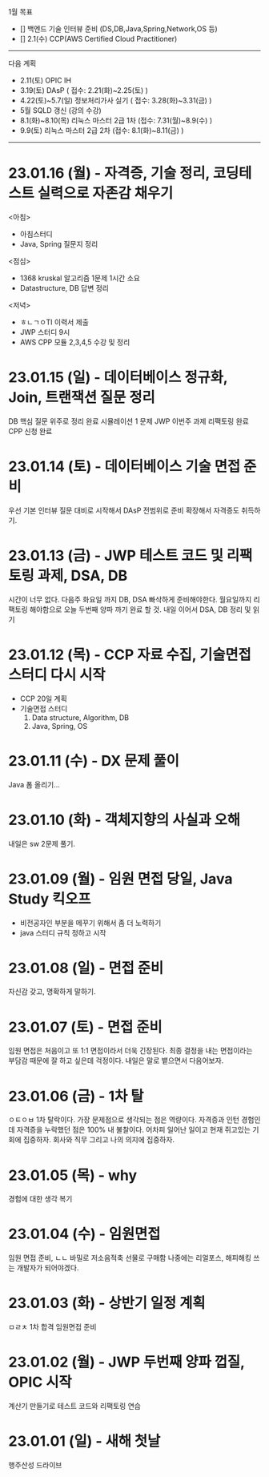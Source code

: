 1월 목표
- [] 백엔드 기술 인터뷰 준비 (DS,DB,Java,Spring,Network,OS 등)
- [] 2.1(수) CCP(AWS Certified Cloud Practitioner)
---
다음 계획
- 2.11(토) OPIC IH
- 3.19(토) DAsP ( 접수: 2.21(화)~2.25(토) )
- 4.22(토)~5.7(일) 정보처리가사 실기 ( 접수: 3.28(화)~3.31(금) )
- 5월 SQLD 갱신 (강의 수강)
- 8.1(화)~8.10(목) 리눅스 마스터 2급 1차 (접수: 7.31(월)~8.9(수) )
- 9.9(토) 리눅스 마스터 2급 2차 (접수: 8.1(화)~8.11(금) )
---

# 23.01.16 (월) - 자격증, 기술 정리, 코딩테스트 실력으로 자존감 채우기
<아침>
- 아침스터디 
- Java, Spring 질문지 정리

<점심>
- 1368 kruskal 알고리즘 1문제 1시간 소요
- Datastructure, DB 답변 정리 

<저녁>
- ㅎㄴㄱㅇTI 이력서 제출
- JWP 스터디 9시
- AWS CPP 모듈 2,3,4,5 수강 및 정리

# 23.01.15 (일) - 데이터베이스 정규화, Join, 트랜잭션 질문 정리
DB 핵심 질문 위주로 정리 완료
시뮬레이션 1 문제 
JWP 이번주 과제 리팩토링 완료
CPP 신청 완료

# 23.01.14 (토) - 데이터베이스 기술 면접 준비
우선 기본 인터뷰 질문 대비로 시작해서 DAsP 전범위로 준비 확장해서 자격증도 취득하기.

# 23.01.13 (금) - JWP 테스트 코드 및 리팩토링 과제, DSA, DB
시간이 너무 없다. 다음주 화요일 까지 DB, DSA 빠삭하게 준비해야한다.
월요일까지 리팩토링 해야함으로 오늘 두번째 양파 까기 완료 할 것.
내일 이어서 DSA, DB 정리 및 읽기

# 23.01.12 (목) - CCP 자료 수집, 기술면접 스터디 다시 시작
- CCP 20일 계획
- 기술면접 스터디
    1. Data structure, Algorithm, DB
    2. Java, Spring, OS

# 23.01.11 (수) - DX 문제 풀이
Java 폼 올리기... 

# 23.01.10 (화) - 객체지향의 사실과 오해
내일은 sw 2문제 풀기.

# 23.01.09 (월) - 임원 면접 당일, Java Study 킥오프
- 비전공자인 부분을 메꾸기 위해서 좀 더 노력하기
- java 스터디 규칙 정하고 시작

# 23.01.08 (일) - 면접 준비
자신감 갖고, 명확하게 말하기.

# 23.01.07 (토) - 면접 준비
임원 면접은 처음이고 또 1:1 면접이라서 더욱 긴장된다. 최종 결정을 내는 면접이라는 부담감 때문에 잘 하고 싶은데 걱정이다. 내일은 말로 뱉으면서 다음어보자.

# 23.01.06 (금) - 1차 탈
ㅇㅌㅇㅂ 1차 탈락이다. 가장 문제점으로 생각되는 점은 역량이다. 자격증과 인턴 경험인데 자격증을 누락했던 점은 100% 내 불찰이다.
어차피 일어난 일이고 현재 쥐고있는 기회에 집중하자.
회사와 직무 그리고 나의 의지에 집중하자.

# 23.01.05 (목) - why
경험에 대한 생각 복기

# 23.01.04 (수) - 임원면접
임원 면접 준비, ㄴㄴ 바밀로 저소음적축 선물로 구매함 나중에는 리얼포스, 해피해킹 쓰는 개발자가 되어야겠다.

# 23.01.03 (화) - 상반기 일정 계획
ㅁㄹㅊ 1차 합격 임원면접 준비

# 23.01.02 (월) - JWP 두번째 양파 껍질, OPIC 시작
계산기 만들기로 테스트 코드와 리팩토링 연습

# 23.01.01 (일) - 새해 첫날
행주산성 드라이브